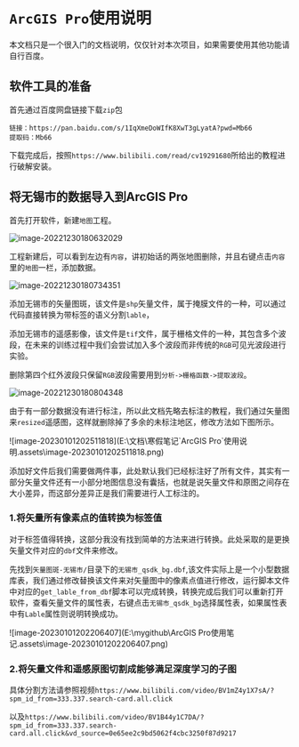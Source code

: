 # `ArcGIS Pro`使用说明

​	本文档只是一个很入门的文档说明，仅仅针对本次项目，如果需要使用其他功能请自行百度。

## 软件工具的准备

首先通过百度网盘链接下载`zip`包

```
链接：https://pan.baidu.com/s/1IqXmeDoWIfK8XwT3gLyatA?pwd=Mb66 
提取码：Mb66 
```

下载完成后，按照`https://www.bilibili.com/read/cv19291680`所给出的教程进行破解安装。

## 将无锡市的数据导入到ArcGIS Pro

首先打开软件，新建`地图`工程。

![image-20221230180632029](C:\Users\anderien\AppData\Roaming\Typora\typora-user-images\image-20221230180632029.png)

​	工程新建后，可以看到左边有`内容`，讲初始话的两张地图删除，并且右键点击`内容`里的`地图`一栏，添加数据。

![image-20221230180734351](C:\Users\anderien\AppData\Roaming\Typora\typora-user-images\image-20221230180734351.png)

​	添加无锡市的矢量图斑，该文件是`shp`矢量文件，属于掩膜文件的一种，可以通过代码直接转换为带标签的语义分割`lable`，

​	添加无锡市的遥感影像，该文件是`tif`文件，属于栅格文件的一种，其包含多个波段，在未来的训练过程中我们会尝试加入多个波段而非传统的`RGB`可见光波段进行实验。

删除第四个红外波段只保留`RGB`波段需要用到`分析->栅格函数->提取波段`。



![image-20221230180804348](C:\Users\anderien\AppData\Roaming\Typora\typora-user-images\image-20221230180804348.png)

​	由于有一部分数据没有进行标注，所以此文档先略去标注的教程，我们通过矢量图来`resized`遥感图，这样就删除掉了多余的未标注地区，修改方法如下图所示。

![image-20230101202511818](E:\文档\寒假笔记\`ArcGIS Pro`使用说明.assets\image-20230101202511818.png)

添加好文件后我们需要做两件事，此处默认我们已经标注好了所有文件，其实有一部分矢量文件还有一小部分地图信息没有囊括，也就是说矢量文件和原图之间存在大小差异，而这部分差异正是我们需要进行人工标注的。

### 1.将矢量所有像素点的值转换为标签值

​	对于标签值得转换，这部分我没有找到简单的方法来进行转换。此处采取的是更换矢量文件对应的`dbf`文件来修改。

先找到`矢量图斑-无锡市/`目录下的`无锡市_qsdk_bg.dbf`,该文件实际上是一个小型数据库表，我们通过修改替换该文件来对矢量图中的像素点值进行修改，运行脚本文件中对应的`get_lable_from_dbf`脚本可以完成转换，转换完成后我们可以重新打开软件，查看矢量文件的属性表，右键点击`无锡市_qsdk_bg`选择属性表，如果属性表中有`Lable`属性则说明转换成功。

![image-20230101202206407](E:\mygithub\ArcGIS Pro使用笔记.assets\image-20230101202206407.png)

### 2.将矢量文件和遥感原图切割成能够满足深度学习的子图

​	具体分割方法请参照视频`https://www.bilibili.com/video/BV1mZ4y1X7sA/?spm_id_from=333.337.search-card.all.click`

以及`https://www.bilibili.com/video/BV1B44y1C7DA/?spm_id_from=333.337.search-card.all.click&vd_source=0e65ee2c9bd5062f4cbc3250f87d9217`

























